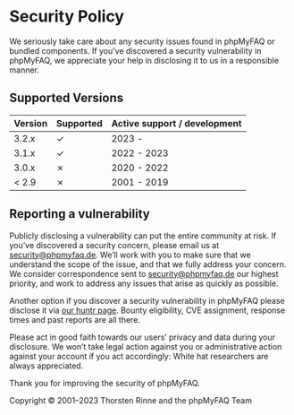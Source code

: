# Security Policy

We seriously take care about any security issues found in phpMyFAQ or bundled components. If you’ve discovered a
security vulnerability in phpMyFAQ, we appreciate your help in disclosing it to us in a responsible manner.

## Supported Versions

| Version | Supported | Active support / development |
| ------- | --------- | ---------------------------- |
| 3.2.x   | ✓         | 2023 -                       |
| 3.1.x   | ✓         | 2022 - 2023                  |
| 3.0.x   | ✗         | 2020 - 2022                  |
| < 2.9   | ✗         | 2001 - 2019                  |

## Reporting a vulnerability

Publicly disclosing a vulnerability can put the entire community at risk. If you’ve discovered a security concern,
please email us at security@phpmyfaq.de. We’ll work with you to make sure that we understand the scope of the issue,
and that we fully address your concern. We consider correspondence sent to security@phpmyfaq.de our highest priority,
and work to address any issues that arise as quickly as possible.

Another option if you discover a security vulnerability in phpMyFAQ please disclose it via
[our huntr page](https://huntr.dev/repos/thorsten/phpmyfaq/). Bounty eligibility, CVE assignment, response times and
past reports are all there.

Please act in good faith towards our users’ privacy and data during your disclosure. We won’t take legal action against
you or administrative action against your account if you act accordingly: White hat researchers are always appreciated.

Thank you for improving the security of phpMyFAQ.

Copyright © 2001–2023 Thorsten Rinne and the phpMyFAQ Team
